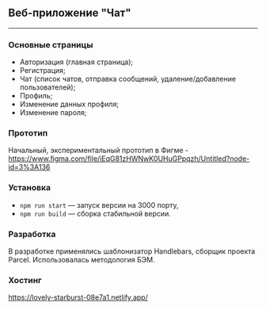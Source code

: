 ## Веб-приложение "Чат"

---

### Основные страницы

- Авторизация (главная страница);
- Регистрация;
- Чат (список чатов, отправка сообщений, удаление/добавление пользователей);
- Профиль;
- Изменение данных профиля;
- Изменение пароля;

### Прототип

Начальный, экспериментальный прототип в Фигме - https://www.figma.com/file/iEqG81zHWNwK0UHuGPpqzh/Untitled?node-id=3%3A136

### Установка

- `npm run start` — запуск версии на 3000 порту,
- `npm run build` — сборка стабильной версии.

### Разработка

В разработке применялись шаблонизатор Handlebars, сборщик проекта Parcel. Использовалась методология БЭМ.

### Хостинг

https://lovely-starburst-08e7a1.netlify.app/
